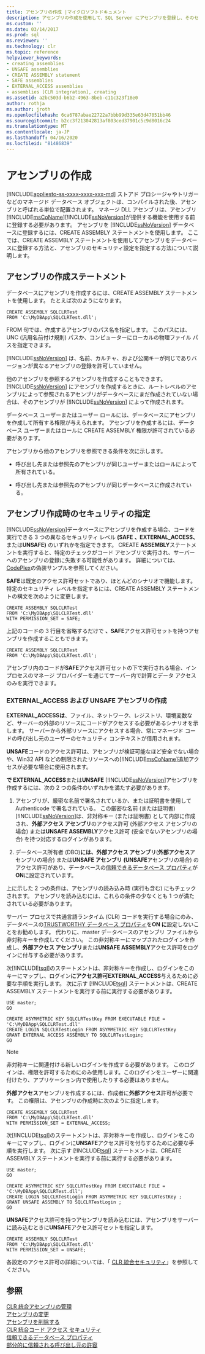 ```yaml
---
title: アセンブリの作成 |マイクロソフトドキュメント
description: アセンブリの作成を使用して、SQL Server にアセンブリを登録し、そのセキュリティ設定を指定します。 アセンブリを登録して、その機能を使用します。
ms.custom: ''
ms.date: 03/14/2017
ms.prod: sql
ms.reviewer: ''
ms.technology: clr
ms.topic: reference
helpviewer_keywords:
- creating assemblies
- UNSAFE assemblies
- CREATE ASSEMBLY statement
- SAFE assemblies
- EXTERNAL_ACCESS assemblies
- assemblies [CLR integration], creating
ms.assetid: a2bc503d-b6b2-4963-8beb-c11c323f18e0
author: rothja
ms.author: jroth
ms.openlocfilehash: 6ca6787abae22722a7bbb99d335e63d47051bb46
ms.sourcegitcommit: b2cc3f213042813af803ced37901c5c9d8016c24
ms.translationtype: MT
ms.contentlocale: ja-JP
ms.lasthandoff: 04/16/2020
ms.locfileid: "81486839"
---
```

# <a name="creating-an-assembly"></a>アセンブリの作成
[!INCLUDE[appliesto-ss-xxxx-xxxx-xxx-md](../../../includes/appliesto-ss-xxxx-xxxx-xxx-md.md)]
  ストアド プロシージャやトリガーなどのマネージド データベース オブジェクトは、コンパイルされた後、アセンブリと呼ばれる単位で配置されます。 マネージ DLL アセンブリは、アセンブリ[!INCLUDE[msCoName](../../../includes/msconame-md.md)][!INCLUDE[ssNoVersion](../../../includes/ssnoversion-md.md)]が提供する機能を使用する前に登録する必要があります。 アセンブリを [!INCLUDE[ssNoVersion](../../../includes/ssnoversion-md.md)] データベースに登録するには、CREATE ASSEMBLY ステートメントを使用します。 ここでは、CREATE ASSEMBLY ステートメントを使用してアセンブリをデータベースに登録する方法と、アセンブリのセキュリティ設定を指定する方法について説明します。  
  
## <a name="the-create-assembly-statement"></a>アセンブリの作成ステートメント  
 データベースにアセンブリを作成するには、CREATE ASSEMBLY ステートメントを使用します。 たとえば次のようになります。  
  
```  
CREATE ASSEMBLY SQLCLRTest  
FROM 'C:\MyDBApp\SQLCLRTest.dll';  
```  
  
 FROM 句では、作成するアセンブリのパス名を指定します。 このパスには、UNC (汎用名前付け規則) パスか、コンピューターにローカルの物理ファイル パスを指定できます。  
  
 [!INCLUDE[ssNoVersion](../../../includes/ssnoversion-md.md)] は、名前、カルチャ、および公開キーが同じでありバージョンが異なるアセンブリの登録を許可していません。  
  
 他のアセンブリを参照するアセンブリを作成することもできます。 [!INCLUDE[ssNoVersion](../../../includes/ssnoversion-md.md)] にアセンブリを作成するときに、ルートレベルのアセンブリによって参照されるアセンブリがデータベースにまだ作成されていない場合は、そのアセンブリが [!INCLUDE[ssNoVersion](../../../includes/ssnoversion-md.md)] によって作成されます。  
  
 データベース ユーザーまたはユーザー ロールには、データベースにアセンブリを作成して所有する権限が与えられます。 アセンブリを作成するには、データベース ユーザーまたはロールに CREATE ASSEMBLY 権限が許可されている必要があります。  
  
 アセンブリから他のアセンブリを参照できる条件を次に示します。  
  
-   呼び出し先または参照先のアセンブリが同じユーザーまたはロールによって所有されている。  
  
-   呼び出し先または参照先のアセンブリが同じデータベースに作成されている。  
  
## <a name="specifying-security-when-creating-assemblies"></a>アセンブリ作成時のセキュリティの指定  
 [!INCLUDE[ssNoVersion](../../../includes/ssnoversion-md.md)]データベースにアセンブリを作成する場合、コードを実行できる 3 つの異なるセキュリティ レベル **(SAFE** **、EXTERNAL_ACCESS、** または**UNSAFE)** のいずれかを指定できます。 CREATE **ASSEMBLY**ステートメントを実行すると、特定のチェックがコード アセンブリで実行され、サーバーへのアセンブリの登録に失敗する可能性があります。 詳細については、 [CodePlex](https://msftengprodsamples.codeplex.com/)の偽装サンプルを参照してください。  
  
 **SAFE**は既定のアクセス許可セットであり、ほとんどのシナリオで機能します。 特定のセキュリティ レベルを指定するには、CREATE ASSEMBLY ステートメントの構文を次のように変更します。  
  
```  
CREATE ASSEMBLY SQLCLRTest  
FROM 'C:\MyDBApp\SQLCLRTest.dll'  
WITH PERMISSION_SET = SAFE;  
```  
  
 上記のコードの 3 行目を省略するだけで **、SAFE**アクセス許可セットを持つアセンブリを作成することもできます。  
  
```  
CREATE ASSEMBLY SQLCLRTest  
FROM 'C:\MyDBApp\SQLCLRTest.dll';  
```  
  
 アセンブリ内のコードが**SAFE**アクセス許可セットの下で実行される場合、インプロセスのマネージ プロバイダーを通じてサーバー内で計算とデータ アクセスのみを実行できます。  
  
### <a name="creating-external_access-and-unsafe-assemblies"></a>EXTERNAL_ACCESS および UNSAFE アセンブリの作成  
 **EXTERNAL_ACCESSは**、ファイル、ネットワーク、レジストリ、環境変数など、サーバーの外部のリソースにコードがアクセスする必要があるシナリオを示します。 サーバーから外部リソースにアクセスする場合、常にマネージド コードの呼び出し元のユーザーのセキュリティ コンテキストが借用されます。  
  
 **UNSAFE**コードのアクセス許可は、アセンブリが検証可能なほど安全でない場合や、Win32 API などの制限されたリソースへの[!INCLUDE[msCoName](../../../includes/msconame-md.md)]追加アクセスが必要な場合に使用されます。  
  
 **で EXTERNAL_ACCESS**または**UNSAFE** [!INCLUDE[ssNoVersion](../../../includes/ssnoversion-md.md)]アセンブリを作成するには、次の 2 つの条件のいずれかを満たす必要があります。  
  
1.  アセンブリが、厳密な名前で署名されているか、または証明書を使用して Authenticode で署名されている。 この厳密な名前 (または証明書)[!INCLUDE[ssNoVersion](../../../includes/ssnoversion-md.md)]は、非対称キー (または証明書) として内部に作成され、**外部アクセス アセンブリ**のアクセス許可 (外部アクセス アセンブリの場合) または**UNSAFE ASSEMBLY**アクセス許可 (安全でないアセンブリの場合) を持つ対応するログインがあります。  
  
2.  データベース所有者 (DBO)**には、外部アクセス アセンブリ**(**外部アクセス**アセンブリの場合) または**UNSAFE アセンブリ** **(UNSAFE**アセンブリの場合) のアクセス許可があり、データベースの[信頼できるデータベース プロパティ](../../../relational-databases/security/trustworthy-database-property.md)が**ON**に設定されています。  

 上に示した 2 つの条件は、アセンブリの読み込み時 (実行も含む) にもチェックされます。 アセンブリを読み込むには、これらの条件の少なくとも 1 つが満たされている必要があります。  
  
 サーバー プロセスで共通言語ランタイム (CLR) コードを実行する場合にのみ、データベースの[TRUSTWORTHY データベース プロパティ](../../../relational-databases/security/trustworthy-database-property.md)を**ON に**設定しないことをお勧めします。 代わりに、master データベースのアセンブリ ファイルから非対称キーを作成してください。 この非対称キーにマップされたログインを作成し、**外部アクセス アセンブリ**または**UNSAFE ASSEMBLY**アクセス許可をログインに付与する必要があります。  
  
 次[!INCLUDE[tsql](../../../includes/tsql-md.md)]のステートメントは、非対称キーを作成し、ログインをこのキーにマップし、ログイン**にアクセス許可EXTERNAL_ACCESS**与えるために必要な手順を実行します。 次に示す [!INCLUDE[tsql](../../../includes/tsql-md.md)] ステートメントは、CREATE ASSEMBLY ステートメントを実行する前に実行する必要があります。  
  
```  
USE master;   
GO    
  
CREATE ASYMMETRIC KEY SQLCLRTestKey FROM EXECUTABLE FILE = 'C:\MyDBApp\SQLCLRTest.dll'     
CREATE LOGIN SQLCLRTestLogin FROM ASYMMETRIC KEY SQLCLRTestKey     
GRANT EXTERNAL ACCESS ASSEMBLY TO SQLCLRTestLogin;   
GO   
```  
  
> [!NOTE]  
>  非対称キーに関連付ける新しいログインを作成する必要があります。 このログインは、権限を許可するためにのみ使用します。このログインをユーザーに関連付けたり、アプリケーション内で使用したりする必要はありません。  
  
 **外部アクセス**アセンブリを作成するには、作成者に**外部アクセス**許可が必要です。 この権限は、アセンブリの作成時に次のように指定します。  
  
```  
CREATE ASSEMBLY SQLCLRTest  
FROM 'C:\MyDBApp\SQLCLRTest.dll'  
WITH PERMISSION_SET = EXTERNAL_ACCESS;  
```  
  
 次[!INCLUDE[tsql](../../../includes/tsql-md.md)]のステートメントは、非対称キーを作成し、ログインをこのキーにマップし、ログインに**UNSAFE**アクセス許可を付与するために必要な手順を実行します。 次に示す [!INCLUDE[tsql](../../../includes/tsql-md.md)] ステートメントは、CREATE ASSEMBLY ステートメントを実行する前に実行する必要があります。  
  
```  
USE master;   
GO    
  
CREATE ASYMMETRIC KEY SQLCLRTestKey FROM EXECUTABLE FILE = 'C:\MyDBApp\SQLCLRTest.dll';     
CREATE LOGIN SQLCLRTestLogin FROM ASYMMETRIC KEY SQLCLRTestKey ;    
GRANT UNSAFE ASSEMBLY TO SQLCLRTestLogin ;  
GO  
```  
  
 **UNSAFE**アクセス許可を持つアセンブリを読み込むには、アセンブリをサーバーに読み込むときに**UNSAFE**アクセス許可セットを指定します。  
  
```  
CREATE ASSEMBLY SQLCLRTest  
FROM 'C:\MyDBApp\SQLCLRTest.dll'  
WITH PERMISSION_SET = UNSAFE;  
```  
  
 各設定のアクセス許可の詳細については、「 [CLR 統合セキュリティ](../../../relational-databases/clr-integration/security/clr-integration-security.md)」を参照してください。  
  
## <a name="see-also"></a>参照  
 [CLR 統合アセンブリの管理](../../../relational-databases/clr-integration/assemblies/managing-clr-integration-assemblies.md)   
 [アセンブリの変更](../../../relational-databases/clr-integration/assemblies/altering-an-assembly.md)   
 [アセンブリを削除する](../../../relational-databases/clr-integration/assemblies/dropping-an-assembly.md)   
 [CLR 統合コード アクセス セキュリティ](../../../relational-databases/clr-integration/security/clr-integration-code-access-security.md)   
 [信頼できるデータベース プロパティ](../../../relational-databases/security/trustworthy-database-property.md)   
 [部分的に信頼される呼び出し元の許容](https://msdn.microsoft.com/library/20b0248f-36da-4fc3-97d2-3789fcf6e084)  
  
  

